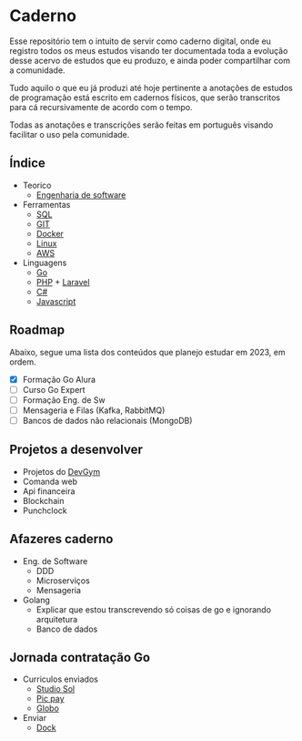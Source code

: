 # **Caderno**
Esse repositório tem o intuito de servir como caderno digital, onde eu registro todos os meus estudos visando ter documentada toda a evolução desse acervo de estudos que eu produzo, e ainda poder compartilhar com a comunidade.

Tudo aquilo o que eu já produzi até hoje pertinente a anotações de estudos de programação está escrito em cadernos físicos, que serão transcritos para cá recursivamente de acordo com o tempo.

Todas as anotações e transcrições serão feitas em português visando facilitar o uso pela comunidade.

## **Índice**
- Teorico
    - [Engenharia de software](https://github.com/ropehapi/caderno/tree/main/Base/Eng.%20de%20Software)
- Ferramentas
    - [SQL](https://github.com/ropehapi/caderno/tree/main/Ferramentas/Database/SQL/)
    - [GIT](https://github.com/ropehapi/caderno/tree/main/Ferramentas/Versionamento/GIT)
    - [Docker](https://github.com/ropehapi/caderno/tree/main/Ferramentas/Docker)
    - [Linux](https://github.com/ropehapi/caderno/tree/main/Ferramentas/Linux)
    - [AWS](https://github.com/ropehapi/caderno/tree/main/Ferramentas/Cloud/AWS)
- Linguagens
    - [Go](https://github.com/ropehapi/caderno/tree/main/Linguagens/Go)
    - [PHP](https://github.com/ropehapi/caderno/tree/main/Linguagens/PHP) + [Laravel](https://github.com/ropehapi/caderno/tree/main/Linguagens/PHP/Laravel)
    - [C#](https://github.com/ropehapi/caderno/tree/main/Linguagens/C#)
    - [Javascript](https://github.com/ropehapi/caderno/tree/main/Linguagens/Javascript)

## **Roadmap**
Abaixo, segue uma lista dos conteúdos que planejo estudar em 2023, em ordem.

- [x] Formação Go Alura
- [ ] Curso Go Expert
- [ ] Formação Eng. de Sw
- [ ] Mensageria e Filas (Kafka, RabbitMQ)
- [ ] Bancos de dados não relacionais (MongoDB)

## **Projetos a desenvolver**
- Projetos do [DevGym](https://app.devgym.com.br/challenges)
- Comanda web
- Api financeira
- Blockchain
- Punchclock

## **Afazeres caderno**
- Eng. de Software
    - DDD
    - Microserviços
    - Mensageria
- Golang
    - Explicar que estou transcrevendo só coisas de go e ignorando arquitetura
    - Banco de dados
## **Jornada contratação Go**
- Curriculos enviados
    - [Studio Sol](https://www.linkedin.com/jobs/view/3636382087/)
    - [Pic pay](https://www.linkedin.com/jobs/view/3669220450/)
    - [Globo](https://www.linkedin.com/jobs/view/3321432738/)
- Enviar
    - [Dock](https://www.linkedin.com/jobs/view/3675932102/)